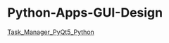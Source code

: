 # Python-Apps-GUI-Design

[Task_Manager_PyQt5_Python](https://github.com/zosk62/GUI01_Task_Manager_PyQt5_Python)
